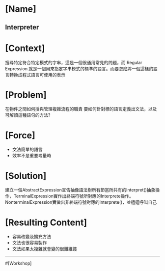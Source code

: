 # [Name]
## Interpreter

# [Context]
搜尋特定符合特定模式的字串，這是一個很通用常見的問題，而 Regular Expression 就是一個用來指定字串模式的標準的語言。而要怎麼將一個這樣的語言轉換成程式語言可使用的表示

# [Problem]
在物件之間如何授與管理複雜流程的職責
要如何針對標的語言定義出文法，以及可解讀這種語句的方法?

# [Force]
* 文法簡單的語言
* 效率不是重要考量時

# [Solution]
建立一個AbstractExpression宣告抽像語法樹所有節當所共有的Interpret()抽象操作，TerminalExpression實作出終端符號所對應的Interprete操作。NonterminalExpression實做出非終端符號對應的Interprete()，並遞迴呼叫自己

# [Resulting Content]
* 容易改變及擴充方法
* 文法也很容易製作
* 文法如果太複雜就會變的很難維謢

***
#[Workshop]

